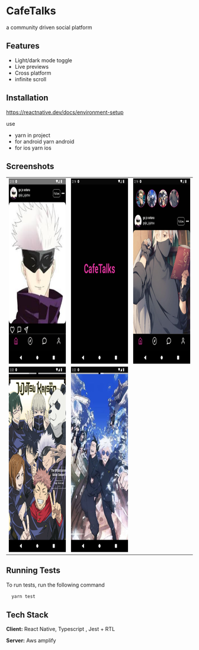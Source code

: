 
# CafeTalks

a community driven social platform


## Features

- Light/dark mode toggle
- Live previews
- Cross platform
- infinite scroll


## Installation

https://reactnative.dev/docs/environment-setup

use
- yarn in project
- for android yarn android
- for ios yarn ios
    
## Screenshots

 <table>
        <tr>
            <td><img src="screenshots/Screenshot_1696020046.png" alt="Image 1" width="200" height="500"></td>
            <td><img src="screenshots/Screenshot_1696020590.png" alt="Image 2" width="200" height="500"></td>
            <td><img src="screenshots/Screenshot_1696020596.png" alt="Image 3" width="200" height="500"></td>
        </tr>
        <tr>
           <td><img src="screenshots/Screenshot_1696020721.png" alt="Image 4" width="200" height="500"></td>
            <td><img src="screenshots/Screenshot_1696020726.png" alt="Image 5" width="200" height="500"></td>
        </tr>
    </table>


## Running Tests

To run tests, run the following command

```bash
  yarn test
```





## Tech Stack

**Client:** React Native, Typescript , Jest + RTL

**Server:** Aws amplify 

